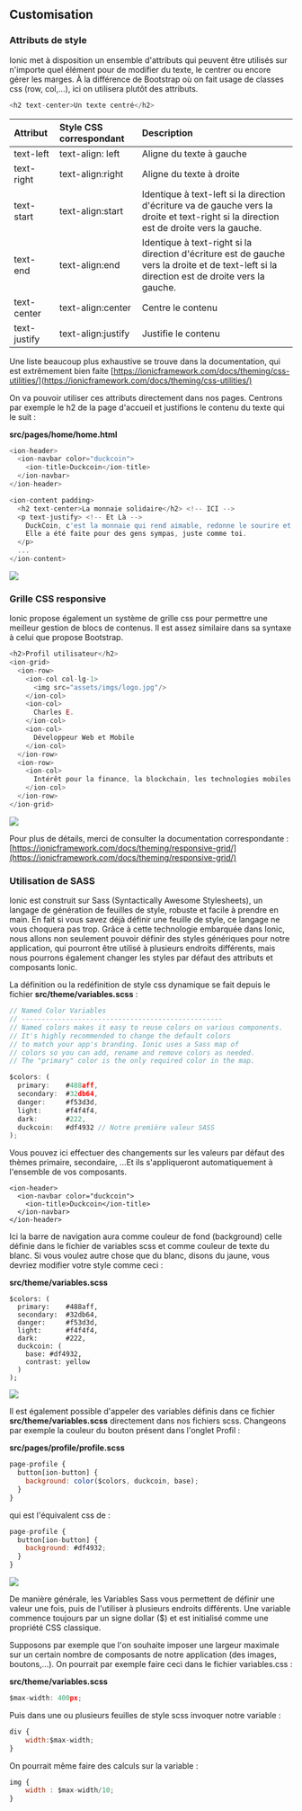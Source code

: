 ## Customisation

### Attributs de style

Ionic met à disposition un ensemble d'attributs qui peuvent être utilisés sur n'importe quel élément pour de modifier du texte, le centrer ou encore gérer les marges. À la différence de Bootstrap où on fait usage de classes css \(row, col,...\), ici on utilisera plutôt des attributs.

```js
<h2 text-center>Un texte centré</h2>
```

| Attribut | Style CSS correspondant | Description |
| :--- | :--- | :--- |
| text-left | text-align: left | Aligne du texte à gauche |
| text-right | text-align:right | Aligne du texte à droite |
| text-start | text-align:start | Identique à text-left si la direction d'écriture va de gauche vers la droite et text-right si la direction est de droite vers la gauche. |
| text-end | text-align:end | Identique à text-right si la direction d'écriture est de gauche vers la droite et de text-left si la direction est de droite vers la gauche. |
| text-center | text-align:center | Centre le contenu |
| text-justify | text-align:justify | Justifie le contenu |

Une liste beaucoup plus exhaustive se trouve dans la documentation, qui est extrêmement bien faite [https://ionicframework.com/docs/theming/css-utilities/](https://ionicframework.com/docs/theming/css-utilities/)

On va pouvoir utiliser ces attributs directement dans nos pages. Centrons par exemple le h2 de la page d'accueil et justifions le contenu du texte qui le suit :

**src/pages/home/home.html**

```js
<ion-header>
  <ion-navbar color="duckcoin">
    <ion-title>Duckcoin</ion-title>
  </ion-navbar>
</ion-header>

<ion-content padding>
  <h2 text-center>La monnaie solidaire</h2> <!-- ICI -->
  <p text-justify> <!-- Et Là -->
    DuckCoin, c'est la monnaie qui rend aimable, redonne le sourire et change la face du monde.
    Elle a été faite pour des gens sympas, juste comme toi.
  </p>
  ...
</ion-content>
```

![](/assets/screen_home_5.png)

### Grille CSS responsive

Ionic propose également un système de grille css pour permettre une meilleur gestion de blocs de contenus. Il est assez similaire dans sa syntaxe à celui que propose Bootstrap.

```js
<h2>Profil utilisateur</h2>
<ion-grid>
  <ion-row>
    <ion-col col-lg-1>
      <img src="assets/imgs/logo.jpg"/>
    </ion-col>
    <ion-col>
      Charles E.
    </ion-col>
    <ion-col>
      Développeur Web et Mobile
    </ion-col>
  </ion-row>
  <ion-row>
    <ion-col>
      Intérêt pour la finance, la blockchain, les technologies mobiles et le O'tacos
    </ion-col>
  </ion-row>
</ion-grid>
```

![](/assets/screen_profile_5.png)

Pour plus de détails, merci de consulter la documentation correspondante : [https://ionicframework.com/docs/theming/responsive-grid/](https://ionicframework.com/docs/theming/responsive-grid/)

### Utilisation de SASS

Ionic est construit sur Sass \(Syntactically Awesome Stylesheets\), un langage de génération de feuilles de style, robuste et facile à prendre en main. En fait si vous savez déjà définir une feuille de style, ce langage ne vous choquera pas trop. Grâce à cette technologie embarquée dans Ionic, nous allons non seulement pouvoir définir des styles génériques pour notre application, qui pourront être utilisé à plusieurs endroits différents, mais nous pourrons également changer les styles par défaut des attributs et composants Ionic.

La définition ou la redéfinition de style css dynamique se fait depuis le fichier **src/theme/variables.scss** :

```js
// Named Color Variables
// --------------------------------------------------
// Named colors makes it easy to reuse colors on various components.
// It's highly recommended to change the default colors
// to match your app's branding. Ionic uses a Sass map of
// colors so you can add, rename and remove colors as needed.
// The "primary" color is the only required color in the map.

$colors: (
  primary:    #488aff,
  secondary:  #32db64,
  danger:     #f53d3d,
  light:      #f4f4f4,
  dark:       #222,
  duckcoin:   #df4932 // Notre première valeur SASS
);
```

Vous pouvez ici effectuer des changements sur les valeurs par défaut des thèmes primaire, secondaire, ...Et ils s'appliqueront automatiquement à l'ensemble de vos composants.

```
<ion-header>
  <ion-navbar color="duckcoin">
    <ion-title>Duckcoin</ion-title>
  </ion-navbar>
</ion-header>
```

Ici la barre de navigation aura comme couleur de fond \(background\) celle définie dans le fichier de variables scss et comme couleur de texte du blanc. Si vous voulez autre chose que du blanc, disons du jaune, vous devriez modifier votre style comme ceci :

**src/theme/variables.scss**

```
$colors: (
  primary:    #488aff,
  secondary:  #32db64,
  danger:     #f53d3d,
  light:      #f4f4f4,
  dark:       #222,
  duckcoin: (
    base: #df4932,
    contrast: yellow
  )
);
```

![](/assets/screen_home_4.png)

Il est également possible d'appeler des variables définis dans ce fichier **src/theme/variables.scss** directement dans nos fichiers scss. Changeons par exemple la couleur du bouton présent dans l'onglet Profil :

**src/pages/profile/profile.scss**

```js
page-profile {
  button[ion-button] {
    background: color($colors, duckcoin, base);
  }
}
```

qui est l'équivalent css de :

```js
page-profile {
  button[ion-button] {
    background: #df4932;
  }
}
```

![](/assets/screenprofile_1.png)

De manière générale, les Variables Sass vous permettent de définir une valeur une fois, puis de l'utiliser à plusieurs endroits différents. Une variable commence toujours par un signe dollar \($\) et est initialisé comme une propriété CSS classique.

Supposons par exemple que l'on souhaite imposer une largeur maximale sur un certain nombre de composants de notre application \(des images, boutons,...\). On pourrait par exemple faire ceci dans le fichier variables.css :

**src/theme/variables.scss**

```js
$max-width: 400px;
```

Puis dans une ou plusieurs feuilles de style scss invoquer notre variable :

```js
div {
    width:$max-width;
}
```

On pourrait même faire des calculs sur la variable  :

```js
img {
    width : $max-width/10;
}
```



